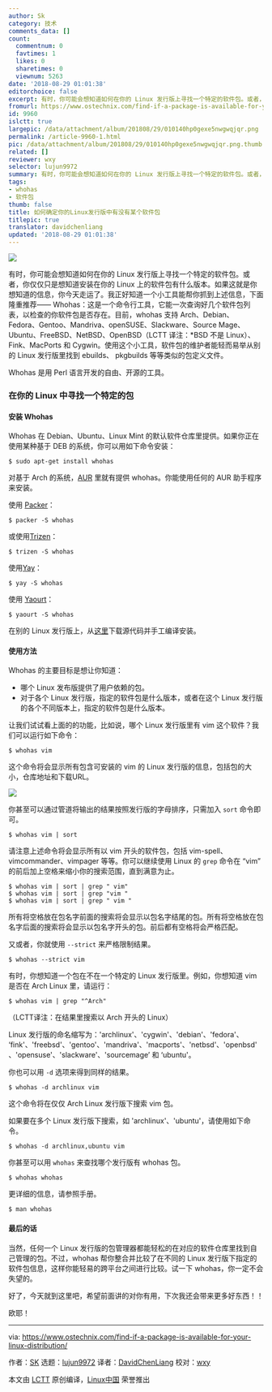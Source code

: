 ```yaml
---
author: Sk
category: 技术
comments_data: []
count:
  commentnum: 0
  favtimes: 1
  likes: 0
  sharetimes: 0
  viewnum: 5263
date: '2018-08-29 01:01:38'
editorchoice: false
excerpt: 有时，你可能会想知道如何在你的 Linux 发行版上寻找一个特定的软件包。或者，你仅仅只是想知道安装在你的 Linux 上的软件包有什么版本。
fromurl: https://www.ostechnix.com/find-if-a-package-is-available-for-your-linux-distribution/
id: 9960
islctt: true
largepic: /data/attachment/album/201808/29/010140hp0gexe5nwgwqjqr.png
permalink: /article-9960-1.html
pic: /data/attachment/album/201808/29/010140hp0gexe5nwgwqjqr.png.thumb.jpg
related: []
reviewer: wxy
selector: lujun9972
summary: 有时，你可能会想知道如何在你的 Linux 发行版上寻找一个特定的软件包。或者，你仅仅只是想知道安装在你的 Linux 上的软件包有什么版本。
tags:
- whohas
- 软件包
thumb: false
title: 如何确定你的Linux发行版中有没有某个软件包
titlepic: true
translator: davidchenliang
updated: '2018-08-29 01:01:38'
---
```


![](/data/attachment/album/201808/29/010140hp0gexe5nwgwqjqr.png)


有时，你可能会想知道如何在你的 Linux 发行版上寻找一个特定的软件包。或者，你仅仅只是想知道安装在你的 Linux 上的软件包有什么版本。如果这就是你想知道的信息，你今天走运了。我正好知道一个小工具能帮你抓到上述信息，下面隆重推荐—— Whohas：这是一个命令行工具，它能一次查询好几个软件包列表，以检查的你软件包是否存在。目前，whohas 支持 Arch、Debian、Fedora、Gentoo、Mandriva、openSUSE、Slackware、Source Mage、Ubuntu、FreeBSD、NetBSD、OpenBSD（LCTT 译注：\*BSD 不是 Linux）、Fink、MacPorts 和 Cygwin。使用这个小工具，软件包的维护者能轻而易举从别的 Linux 发行版里找到 ebuilds、 pkgbuilds 等等类似的包定义文件。


Whohas 是用 Perl 语言开发的自由、开源的工具。


### 在你的 Linux 中寻找一个特定的包


#### 安装 Whohas


Whohas 在 Debian、Ubuntu、Linux Mint 的默认软件仓库里提供。如果你正在使用某种基于 DEB 的系统，你可以用如下命令安装：



```
$ sudo apt-get install whohas
```

对基于 Arch 的系统，[AUR](https://aur.archlinux.org/packages/whohas/) 里就有提供 whohas。你能使用任何的 AUR 助手程序来安装。


使用 [Packer](https://www.ostechnix.com/install-packer-arch-linux-2/)：



```
$ packer -S whohas
```

或使用[Trizen](https://www.ostechnix.com/trizen-lightweight-aur-package-manager-arch-based-systems/)：



```
$ trizen -S whohas
```

使用[Yay](https://www.ostechnix.com/yay-found-yet-another-reliable-aur-helper/)：



```
$ yay -S whohas
```

使用 [Yaourt](https://www.ostechnix.com/install-yaourt-arch-linux/)：



```
$ yaourt -S whohas
```

在别的 Linux 发行版上，从[这里](http://www.philippwesche.org/200811/whohas/intro.html)下载源代码并手工编译安装。


#### 使用方法


Whohas 的主要目标是想让你知道：


* 哪个 Linux 发布版提供了用户依赖的包。
* 对于各个 Linux 发行版，指定的软件包是什么版本，或者在这个 Linux 发行版的各个不同版本上，指定的软件包是什么版本。


让我们试试看上面的的功能，比如说，哪个 Linux 发行版里有 vim 这个软件？我们可以运行如下命令：



```
$ whohas vim
```

这个命令将会显示所有包含可安装的 vim 的 Linux 发行版的信息，包括包的大小，仓库地址和下载URL。


![](/data/attachment/album/201808/29/010141v8hpkhbchzbqpdqd.png)


你甚至可以通过管道将输出的结果按照发行版的字母排序，只需加入 `sort` 命令即可。



```
$ whohas vim | sort
```

请注意上述命令将会显示所有以 vim 开头的软件包，包括 vim-spell、vimcommander、vimpager 等等。你可以继续使用 Linux 的 `grep` 命令在 “vim” 的前后加上空格来缩小你的搜索范围，直到满意为止。



```
$ whohas vim | sort | grep " vim"
$ whohas vim | sort | grep "vim "
$ whohas vim | sort | grep " vim "
```

所有将空格放在包名字前面的搜索将会显示以包名字结尾的包。所有将空格放在包名字后面的搜索将会显示以包名字开头的包。前后都有空格将会严格匹配。


又或者，你就使用 `--strict` 来严格限制结果。



```
$ whohas --strict vim
```

有时，你想知道一个包在不在一个特定的 Linux 发行版里。例如，你想知道 vim 是否在 Arch Linux 里，请运行：



```
$ whohas vim | grep "^Arch"
```

（LCTT译注：在结果里搜索以 Arch 开头的 Linux）


Linux 发行版的命名缩写为：'archlinux'、'cygwin'、'debian'、'fedora'、 ‘fink'、'freebsd'、'gentoo'、'mandriva'、'macports'、'netbsd'、'openbsd'、'opensuse'、'slackware'、'sourcemage’ 和 ‘ubuntu'。


你也可以用 `-d` 选项来得到同样的结果。



```
$ whohas -d archlinux vim
```

这个命令将在仅仅 Arch Linux 发行版下搜索 vim 包。


如果要在多个 Linux 发行版下搜索，如 'archlinux'、'ubuntu'，请使用如下命令。



```
$ whohas -d archlinux,ubuntu vim
```

你甚至可以用 `whohas` 来查找哪个发行版有 whohas 包。



```
$ whohas whohas
```

更详细的信息，请参照手册。



```
$ man whohas
```

#### 最后的话


当然，任何一个 Linux 发行版的包管理器都能轻松的在对应的软件仓库里找到自己管理的包。不过，whohas 帮你整合并比较了在不同的 Linux 发行版下指定的软件包信息，这样你能轻易的跨平台之间进行比较。试一下 whohas，你一定不会失望的。


好了，今天就到这里吧，希望前面讲的对你有用，下次我还会带来更多好东西！！


欧耶！




---


via: <https://www.ostechnix.com/find-if-a-package-is-available-for-your-linux-distribution/>


作者：[SK](https://www.ostechnix.com/author/sk/) 选题：[lujun9972](https://github.com/lujun9972) 译者：[DavidChenLiang](https://github.com/davidchenliang) 校对：[wxy](https://github.com/wxy)


本文由 [LCTT](https://github.com/LCTT/TranslateProject) 原创编译，[Linux中国](https://linux.cn/) 荣誉推出